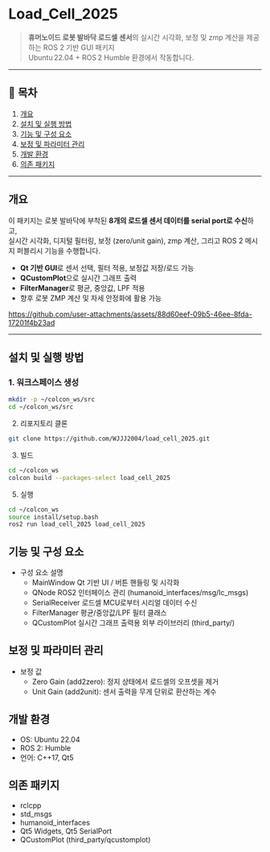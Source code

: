 # Load_Cell_2025

> **휴머노이드 로봇 발바닥 로드셀 센서**의 실시간 시각화, 보정 및 zmp 계산을 제공하는 ROS 2 기반 GUI 패키지  
> Ubuntu 22.04 + ROS 2 Humble 환경에서 작동합니다.

---

## 📁 목차

1. [개요](#개요)  
2. [설치 및 실행 방법](#설치-및-실행-방법)  
3. [기능 및 구성 요소](#기능-및-구성-요소)  
4. [보정 및 파라미터 관리](#보정-및-파라미터-관리)  
5. [개발 환경](#개발-환경)  
6. [의존 패키지](#의존-패키지)

---

## 개요

이 패키지는 로봇 발바닥에 부착된 **8개의 로드셀 센서 데이터를 serial port로 수신**하고,  
실시간 시각화, 디지털 필터링, 보정 (zero/unit gain), zmp 계산, 그리고 ROS 2 메시지 퍼블리시 기능을 수행합니다.

- **Qt 기반 GUI**로 센서 선택, 필터 적용, 보정값 저장/로드 가능  
- **QCustomPlot**으로 실시간 그래프 출력  
- **FilterManager**로 평균, 중앙값, LPF 적용  
- 향후 로봇 ZMP 계산 및 자세 안정화에 활용 가능

https://github.com/user-attachments/assets/88d60eef-09b5-46ee-8fda-17201f4b23ad



---

## 설치 및 실행 방법

### 1. 워크스페이스 생성
```bash
mkdir -p ~/colcon_ws/src
cd ~/colcon_ws/src
```
2. 리포지토리 클론

```bash
git clone https://github.com/WJJJ2004/load_cell_2025.git

```
3. 빌드

```bash
cd ~/colcon_ws
colcon build --packages-select load_cell_2025

```
5. 실행

```bash
cd ~/colcon_ws
source install/setup.bash
ros2 run load_cell_2025 load_cell_2025

```
## 기능 및 구성 요소
- 구성 요소	설명
  - MainWindow	Qt 기반 UI / 버튼 핸들링 및 시각화
  -  QNode ROS2 인터페이스 관리 (humanoid_interfaces/msg/lc_msgs)
  - SerialReceiver	로드셀 MCU로부터 시리얼 데이터 수신
  - FilterManager	평균/중앙값/LPF 필터 클래스
  - QCustomPlot	실시간 그래프 출력용 외부 라이브러리 (third_party/)

## 보정 및 파라미터 관리
- 보정 값
  - Zero Gain (add2zero): 정지 상태에서 로드셀의 오프셋을 제거
  - Unit Gain (add2unit): 센서 출력을 무게 단위로 환산하는 계수

## 개발 환경
- OS: Ubuntu 22.04
- ROS 2: Humble
- 언어: C++17, Qt5

## 의존 패키지
- rclcpp
- std_msgs
- humanoid_interfaces
- Qt5 Widgets, Qt5 SerialPort
- QCustomPlot (third_party/qcustomplot)

